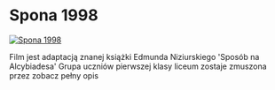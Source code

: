 Spona 1998 
=============
[![Spona 1998 ](http://vidos.pl/images/player.gif)](http://vidos.pl/spona-1998)

 Film jest adaptacją znanej książki Edmunda Niziurskiego 'Sposób na Alcybiadesa' Grupa uczniów pierwszej klasy liceum zostaje zmuszona przez zobacz pełny opis
